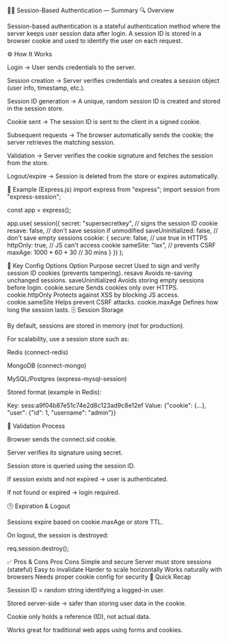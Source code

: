 🧑‍💻 Session-Based Authentication — Summary
🔍 Overview

Session-based authentication is a stateful authentication method where the server keeps user session data after login.
A session ID is stored in a browser cookie and used to identify the user on each request.

⚙️ How It Works

Login → User sends credentials to the server.

Session creation → Server verifies credentials and creates a session object (user info, timestamp, etc.).

Session ID generation → A unique, random session ID is created and stored in the session store.

Cookie sent → The session ID is sent to the client in a signed cookie.

Subsequent requests → The browser automatically sends the cookie; the server retrieves the matching session.

Validation → Server verifies the cookie signature and fetches the session from the store.

Logout/expire → Session is deleted from the store or expires automatically.

🧱 Example (Express.js)
import express from "express";
import session from "express-session";

const app = express();

app.use(
  session({
    secret: "supersecretkey",        // signs the session ID cookie
    resave: false,                   // don't save session if unmodified
    saveUninitialized: false,        // don't save empty sessions
    cookie: {
      secure: false,                 // use true in HTTPS
      httpOnly: true,                // JS can't access cookie
      sameSite: "lax",               // prevents CSRF
      maxAge: 1000 * 60 * 30         // 30 mins
    }
  })
);

🧩 Key Config Options
Option	Purpose
secret	Used to sign and verify session ID cookies (prevents tampering).
resave	Avoids re-saving unchanged sessions.
saveUninitialized	Avoids storing empty sessions before login.
cookie.secure	Sends cookies only over HTTPS.
cookie.httpOnly	Protects against XSS by blocking JS access.
cookie.sameSite	Helps prevent CSRF attacks.
cookie.maxAge	Defines how long the session lasts.
🗄️ Session Storage

By default, sessions are stored in memory (not for production).

For scalability, use a session store such as:

Redis (connect-redis)

MongoDB (connect-mongo)

MySQL/Postgres (express-mysql-session)

Stored format (example in Redis):

Key: sess:a9f04b87e51c74e2d8c123ad9c8e12ef
Value: {"cookie": {...}, "user": {"id": 1, "username": "admin"}}

🔐 Validation Process

Browser sends the connect.sid cookie.

Server verifies its signature using secret.

Session store is queried using the session ID.

If session exists and not expired → user is authenticated.

If not found or expired → login required.

🕒 Expiration & Logout

Sessions expire based on cookie.maxAge or store TTL.

On logout, the session is destroyed:

req.session.destroy();

✅ Pros & Cons
Pros	Cons
Simple and secure	Server must store sessions (stateful)
Easy to invalidate	Harder to scale horizontally
Works naturally with browsers	Needs proper cookie config for security
🧠 Quick Recap

Session ID = random string identifying a logged-in user.

Stored server-side → safer than storing user data in the cookie.

Cookie only holds a reference (ID), not actual data.

Works great for traditional web apps using forms and cookies.
